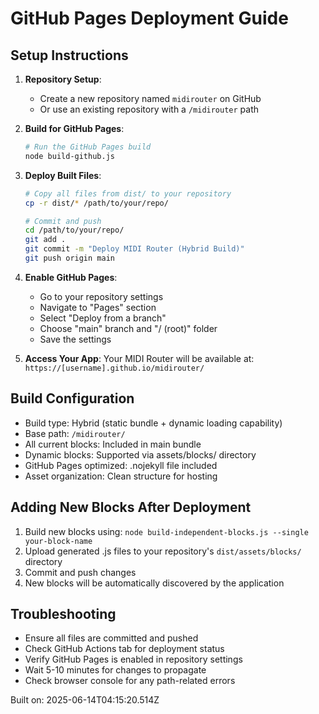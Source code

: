 # GitHub Pages Deployment Guide

## Setup Instructions

1. **Repository Setup**:
   - Create a new repository named `midirouter` on GitHub
   - Or use an existing repository with a `/midirouter` path

2. **Build for GitHub Pages**:
   ```bash
   # Run the GitHub Pages build
   node build-github.js
   ```

3. **Deploy Built Files**:
   ```bash
   # Copy all files from dist/ to your repository
   cp -r dist/* /path/to/your/repo/
   
   # Commit and push
   cd /path/to/your/repo/
   git add .
   git commit -m "Deploy MIDI Router (Hybrid Build)"
   git push origin main
   ```

4. **Enable GitHub Pages**:
   - Go to your repository settings
   - Navigate to "Pages" section
   - Select "Deploy from a branch"
   - Choose "main" branch and "/ (root)" folder
   - Save the settings

5. **Access Your App**:
   Your MIDI Router will be available at:
   `https://[username].github.io/midirouter/`

## Build Configuration
- Build type: Hybrid (static bundle + dynamic loading capability)
- Base path: `/midirouter/`
- All current blocks: Included in main bundle
- Dynamic blocks: Supported via assets/blocks/ directory
- GitHub Pages optimized: .nojekyll file included
- Asset organization: Clean structure for hosting

## Adding New Blocks After Deployment
1. Build new blocks using: `node build-independent-blocks.js --single your-block-name`
2. Upload generated .js files to your repository's `dist/assets/blocks/` directory
3. Commit and push changes
4. New blocks will be automatically discovered by the application

## Troubleshooting
- Ensure all files are committed and pushed
- Check GitHub Actions tab for deployment status
- Verify GitHub Pages is enabled in repository settings
- Wait 5-10 minutes for changes to propagate
- Check browser console for any path-related errors

Built on: 2025-06-14T04:15:20.514Z
